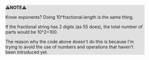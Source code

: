 <div style="margin:2em; background-color: #e0e0e0;">

<strong>⚠️NOTE️️️⚠️</strong>

Know exponents? Doing 10^fractional.length is the same thing.
 
If the fractional string has 2 digits (as 55 does), the total number of parts would be 10^2=100.

The reason why the code above doesn't do this is because I'm trying to avoid the use of numbers and operations that haven't been introduced yet.
</div>

